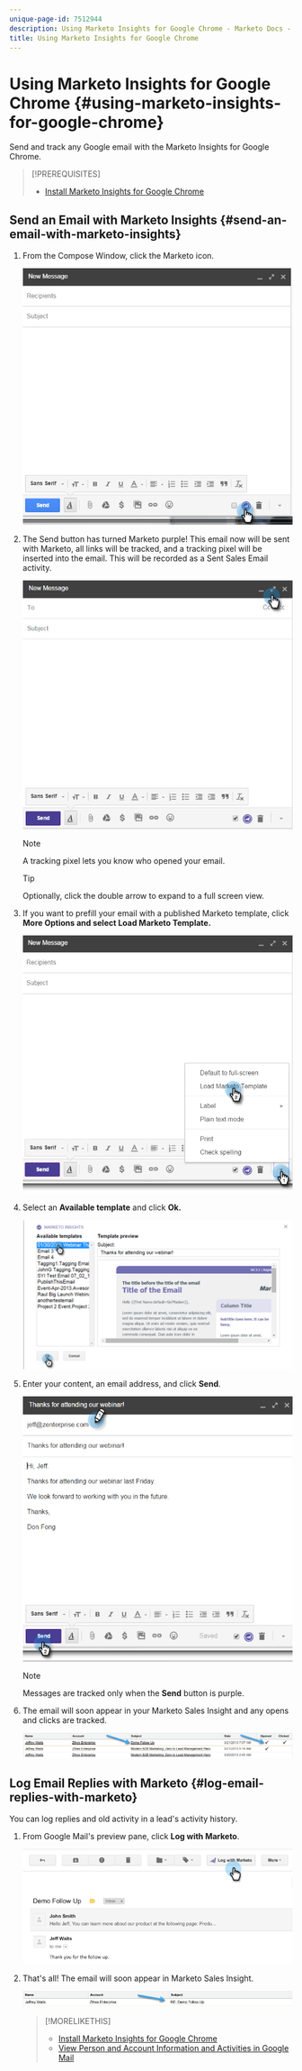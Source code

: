 ```yaml
---
unique-page-id: 7512944
description: Using Marketo Insights for Google Chrome - Marketo Docs - Product Documentation
title: Using Marketo Insights for Google Chrome
---
```


# Using Marketo Insights for Google Chrome {#using-marketo-insights-for-google-chrome}

Send and track any Google email with the Marketo Insights for Google Chrome. 

>[!PREREQUISITES]
>
>* [Install Marketo Insights for Google Chrome](install-marketo-insights-for-google-chrome.md)
>

## Send an Email with Marketo Insights {#send-an-email-with-marketo-insights}

1. From the Compose Window, click the Marketo icon.

   ![](assets/image2015-10-5-14-3a57-3a53.png)

1. The Send button has turned Marketo purple! This email now will be sent with Marketo, all links will be tracked, and a tracking pixel will be inserted into the email. This will be recorded as a Sent Sales Email activity.

   ![](assets/image2015-10-5-15-3a2-3a21.png)

   >[!NOTE]
   >
   >A tracking pixel lets you know who opened your email.

   >[!TIP]
   >
   >Optionally, click the double arrow to expand to a full screen view.

1. If you want to prefill your email with a published Marketo template, click **More Options **and select** Load Marketo Template.**

   ![](assets/image2015-10-5-15-3a6-3a50.png)

1. Select an **Available template** and click **Ok.**

   ![](assets/image2015-10-5-15-3a11-3a44.png)

1. Enter your content, an email address, and click **Send**.

   ![](assets/image2015-10-6-14-3a37-3a32.png)

   >[!NOTE]
   >
   >Messages are tracked only when the **Send** button is purple.

1. The email will soon appear in your Marketo Sales Insight and any opens and clicks are tracked.

   ![](assets/image2015-4-23-16-3a59-3a43.png)

## Log Email Replies with Marketo {#log-email-replies-with-marketo}

You can log replies and old activity in a lead's activity history.

1. From Google Mail's preview pane, click **Log with Marketo**.

   ![](assets/image2015-4-23-17-3a0-3a42.png)

1. That's all! The email will soon appear in Marketo Sales Insight.

   ![](assets/image2015-4-23-17-3a1-3a26.png)

   >[!MORELIKETHIS]
   >
   >
   >    
   >    
   >    * [Install Marketo Insights for Google Chrome](install-marketo-insights-for-google-chrome.md) 
   >    * [View Person and Account Information and Activities in Google Mail](view-person-and-account-information-and-activities-in-google-mail.md)
   >    
   >

